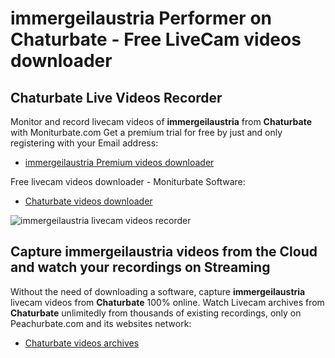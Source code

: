 # immergeilaustria Performer on Chaturbate - Free LiveCam videos downloader

## Chaturbate Live Videos Recorder

Monitor and record livecam videos of **immergeilaustria** from **Chaturbate** with Moniturbate.com
Get a premium trial for free by just and only registering with your Email address:
* [immergeilaustria Premium videos downloader](https://moniturbate.com/request-demo-licence-key.html)

Free livecam videos downloader - Moniturbate Software:
* [Chaturbate videos downloader](https://moniturbate.com/moniturbate-download-software.html)

![immergeilaustria livecam videos recorder](https://peachurnet.com/templates/moniturbate-software.png)


## Capture immergeilaustria videos from the Cloud and watch your recordings on Streaming

Without the need of downloading a software, capture **immergeilaustria** livecam videos from **Chaturbate** 100% online.
Watch Livecam archives from **Chaturbate** unlimitedly from thousands of existing recordings, only on Peachurbate.com and its websites network:
* [Chaturbate videos archives](https://peachurnet.com/)